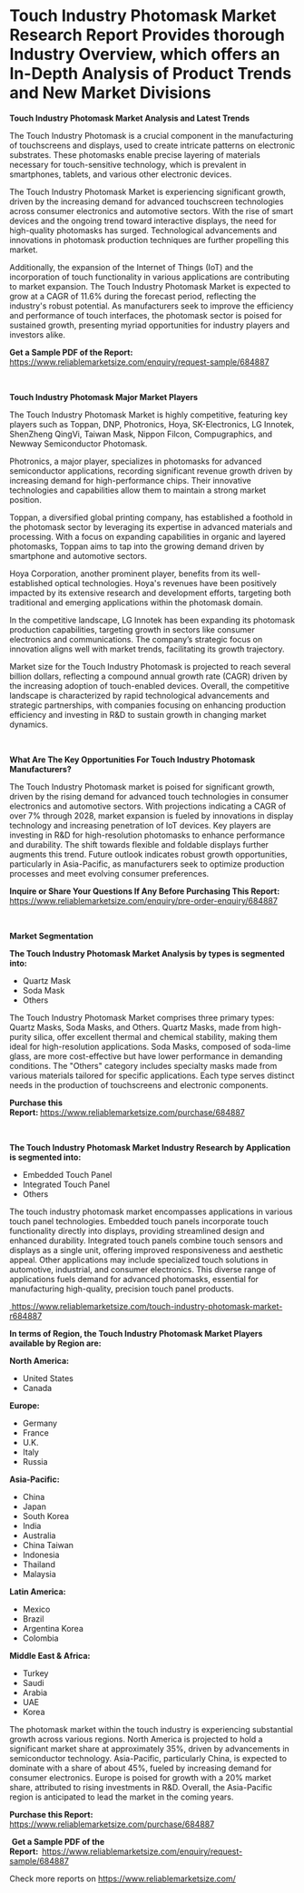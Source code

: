 <p><h1>Touch Industry Photomask Market Research Report Provides thorough Industry Overview, which offers an In-Depth Analysis of Product Trends and New Market Divisions</h1></p><p><strong>Touch Industry Photomask Market Analysis and Latest Trends</strong></p>
<p><p>The Touch Industry Photomask is a crucial component in the manufacturing of touchscreens and displays, used to create intricate patterns on electronic substrates. These photomasks enable precise layering of materials necessary for touch-sensitive technology, which is prevalent in smartphones, tablets, and various other electronic devices. </p><p>The Touch Industry Photomask Market is experiencing significant growth, driven by the increasing demand for advanced touchscreen technologies across consumer electronics and automotive sectors. With the rise of smart devices and the ongoing trend toward interactive displays, the need for high-quality photomasks has surged. Technological advancements and innovations in photomask production techniques are further propelling this market. </p><p>Additionally, the expansion of the Internet of Things (IoT) and the incorporation of touch functionality in various applications are contributing to market expansion. The Touch Industry Photomask Market is expected to grow at a CAGR of 11.6% during the forecast period, reflecting the industry's robust potential. As manufacturers seek to improve the efficiency and performance of touch interfaces, the photomask sector is poised for sustained growth, presenting myriad opportunities for industry players and investors alike.</p></p>
<p><strong>Get a Sample PDF of the Report:&nbsp;</strong> <a href="https://www.reliablemarketsize.com/enquiry/request-sample/684887?utm_campaign=2875&utm_medium=2&utm_source=Github&utm_content=ia&utm_term=29032025&utm_id=touch-industry-photomask">https://www.reliablemarketsize.com/enquiry/request-sample/684887</a></p>
<p>&nbsp;</p>
<p><strong>Touch Industry Photomask Major Market Players</strong></p>
<p><p>The Touch Industry Photomask Market is highly competitive, featuring key players such as Toppan, DNP, Photronics, Hoya, SK-Electronics, LG Innotek, ShenZheng QingVi, Taiwan Mask, Nippon Filcon, Compugraphics, and Newway Semiconductor Photomask. </p><p>Photronics, a major player, specializes in photomasks for advanced semiconductor applications, recording significant revenue growth driven by increasing demand for high-performance chips. Their innovative technologies and capabilities allow them to maintain a strong market position.</p><p>Toppan, a diversified global printing company, has established a foothold in the photomask sector by leveraging its expertise in advanced materials and processing. With a focus on expanding capabilities in organic and layered photomasks, Toppan aims to tap into the growing demand driven by smartphone and automotive sectors.</p><p>Hoya Corporation, another prominent player, benefits from its well-established optical technologies. Hoya's revenues have been positively impacted by its extensive research and development efforts, targeting both traditional and emerging applications within the photomask domain.</p><p>In the competitive landscape, LG Innotek has been expanding its photomask production capabilities, targeting growth in sectors like consumer electronics and communications. The company’s strategic focus on innovation aligns well with market trends, facilitating its growth trajectory.</p><p>Market size for the Touch Industry Photomask is projected to reach several billion dollars, reflecting a compound annual growth rate (CAGR) driven by the increasing adoption of touch-enabled devices. Overall, the competitive landscape is characterized by rapid technological advancements and strategic partnerships, with companies focusing on enhancing production efficiency and investing in R&D to sustain growth in changing market dynamics.</p></p>
<p>&nbsp;</p>
<p><strong>What Are The Key Opportunities For Touch Industry Photomask Manufacturers?</strong></p>
<p><p>The Touch Industry Photomask market is poised for significant growth, driven by the rising demand for advanced touch technologies in consumer electronics and automotive sectors. With projections indicating a CAGR of over 7% through 2028, market expansion is fueled by innovations in display technology and increasing penetration of IoT devices. Key players are investing in R&D for high-resolution photomasks to enhance performance and durability. The shift towards flexible and foldable displays further augments this trend. Future outlook indicates robust growth opportunities, particularly in Asia-Pacific, as manufacturers seek to optimize production processes and meet evolving consumer preferences.</p></p>
<p><strong>Inquire or Share Your Questions If Any Before Purchasing This Report:</strong> <a href="https://www.reliablemarketsize.com/enquiry/pre-order-enquiry/684887?utm_campaign=2875&utm_medium=2&utm_source=Github&utm_content=ia&utm_term=29032025&utm_id=touch-industry-photomask">https://www.reliablemarketsize.com/enquiry/pre-order-enquiry/684887</a></p>
<p>&nbsp;</p>
<p><strong>Market Segmentation</strong></p>
<p><strong>The Touch Industry Photomask Market Analysis by types is segmented into:</strong></p>
<p><ul><li>Quartz Mask</li><li>Soda Mask</li><li>Others</li></ul></p>
<p><p>The Touch Industry Photomask Market comprises three primary types: Quartz Masks, Soda Masks, and Others. Quartz Masks, made from high-purity silica, offer excellent thermal and chemical stability, making them ideal for high-resolution applications. Soda Masks, composed of soda-lime glass, are more cost-effective but have lower performance in demanding conditions. The "Others" category includes specialty masks made from various materials tailored for specific applications. Each type serves distinct needs in the production of touchscreens and electronic components.</p></p>
<p><strong>Purchase this Report:&nbsp;</strong><a href="https://www.reliablemarketsize.com/purchase/684887?utm_campaign=2875&utm_medium=2&utm_source=Github&utm_content=ia&utm_term=29032025&utm_id=touch-industry-photomask">https://www.reliablemarketsize.com/purchase/684887</a></p>
<p>&nbsp;</p>
<p><strong>The Touch Industry Photomask Market Industry Research by Application is segmented into:</strong></p>
<p><ul><li>Embedded Touch Panel</li><li>Integrated Touch Panel</li><li>Others</li></ul></p>
<p><p>The touch industry photomask market encompasses applications in various touch panel technologies. Embedded touch panels incorporate touch functionality directly into displays, providing streamlined design and enhanced durability. Integrated touch panels combine touch sensors and displays as a single unit, offering improved responsiveness and aesthetic appeal. Other applications may include specialized touch solutions in automotive, industrial, and consumer electronics. This diverse range of applications fuels demand for advanced photomasks, essential for manufacturing high-quality, precision touch panel products.</p></p>
<p><a href="https://www.reliablemarketsize.com/touch-industry-photomask-market-r684887?utm_campaign=2875&utm_medium=2&utm_source=Github&utm_content=ia&utm_term=29032025&utm_id=touch-industry-photomask">&nbsp;https://www.reliablemarketsize.com/touch-industry-photomask-market-r684887</a></p>
<p><strong>In terms of Region, the Touch Industry Photomask Market Players available by Region are:</strong></p>
<p>
    <p> <strong> North America: </strong>
        <ul>
            <li>United States</li>
            <li>Canada</li>
        </ul>
        </p> 
    <p> <strong> Europe: </strong>
        <ul>
            <li>Germany</li>
            <li>France</li>
            <li>U.K.</li>
            <li>Italy</li>
            <li>Russia</li>
        </ul>
        </p> 
    <p> <strong> Asia-Pacific: </strong>
        <ul>
            <li>China</li>
            <li>Japan</li>
            <li>South Korea</li>
            <li>India</li>
            <li>Australia</li>
            <li>China Taiwan</li>
            <li>Indonesia</li>
            <li>Thailand</li>
            <li>Malaysia</li>
        </ul>
        </p> 
    <p> <strong> Latin America: </strong>
        <ul>
            <li>Mexico</li>
            <li>Brazil</li>
            <li>Argentina Korea</li>
            <li>Colombia</li>
        </ul>
        </p> 
    <p> <strong> Middle East & Africa: </strong>
        <ul>
            <li>Turkey</li>
            <li>Saudi</li>
            <li>Arabia</li>
            <li>UAE</li>
            <li>Korea</li>
        </ul>
    </p>
    </p>
<p><p>The photomask market within the touch industry is experiencing substantial growth across various regions. North America is projected to hold a significant market share at approximately 35%, driven by advancements in semiconductor technology. Asia-Pacific, particularly China, is expected to dominate with a share of about 45%, fueled by increasing demand for consumer electronics. Europe is poised for growth with a 20% market share, attributed to rising investments in R&D. Overall, the Asia-Pacific region is anticipated to lead the market in the coming years.</p></p>
<p><strong>Purchase this Report: </strong><a href="https://www.reliablemarketsize.com/purchase/684887?utm_campaign=2875&utm_medium=2&utm_source=Github&utm_content=ia&utm_term=29032025&utm_id=touch-industry-photomask">https://www.reliablemarketsize.com/purchase/684887</a></p>
<p>&nbsp;<strong>Get a Sample PDF of the Report:&nbsp;&nbsp;</strong><a href="https://www.reliablemarketsize.com/enquiry/request-sample/684887?utm_campaign=2875&utm_medium=2&utm_source=Github&utm_content=ia&utm_term=29032025&utm_id=touch-industry-photomask">https://www.reliablemarketsize.com/enquiry/request-sample/684887</a></p>
<p><strong></strong></p>
<p>Check more reports on <a href="https://www.reliablemarketsize.com/?utm_campaign=2875&utm_medium=2&utm_source=Github&utm_content=ia&utm_term=29032025&utm_id=touch-industry-photomask">https://www.reliablemarketsize.com/</a></p>
